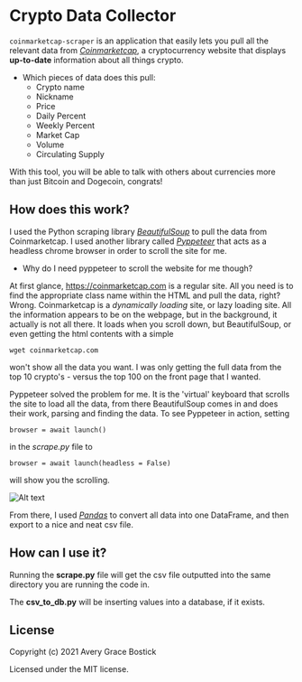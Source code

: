 # Crypto Data Collector

`coinmarketcap-scraper` is an application that easily lets you pull all the relevant data from *[Coinmarketcap](https://coinmarketcap.com/)*, a cryptocurrency website that displays **up-to-date** information about all things crypto. 
- Which pieces of data does this pull:
    - Crypto name
    - Nickname
    - Price
    - Daily Percent
    - Weekly Percent
    - Market Cap
    - Volume
    - Circulating Supply
     
With this tool, you will be able to talk with others about currencies more than just Bitcoin and Dogecoin, congrats!

## How does this work?

I used the Python scraping library *[BeautifulSoup](https://beautiful-soup-4.readthedocs.io/en/latest/)* to pull the data from Coinmarketcap. I used another library called *[Pyppeteer](https://pyppeteer.github.io/pyppeteer/)* that acts as a headless chrome browser in order to scroll the site for me. 

- Why do I need pyppeteer to scroll the website for me though?

At first glance, <https://coinmarketcap.com> is a regular site. All you need is to find the appropriate class name within the HTML and pull the data, right? Wrong. Coinmarketcap is a *dynamically loading* site, or lazy loading site. All the information appears to be on the webpage, but in the background, it actually is not all there. It loads when you scroll down, but BeautifulSoup, or even getting the html contents with a simple 

```wget coinmarketcap.com```

won't show all the data you want. I was only getting the full data from the top 10 crypto's - versus the top 100 on the front page that I wanted.

Pyppeteer solved the problem for me. It is the 'virtual' keyboard that scrolls the site to load all the data, from there BeautifulSoup comes in and does their work, parsing and finding the data. To see Pyppeteer in action, setting  


```browser = await launch()```

in the *scrape.py* file to

```browser = await launch(headless = False)```

will show you the scrolling.


![Alt text](headless-scrolling.gif)



From there, I used *[Pandas](https://pandas.pydata.org/)* to convert all data into one DataFrame, and then export to a nice and neat csv file.


## How can I use it?

Running the **scrape.py** file will get the csv file outputted into the same directory you are running the code in.

The **csv_to_db.py** will be inserting values into a database, if it exists. 


## License

Copyright (c) 2021 Avery Grace Bostick

Licensed under the MIT license.